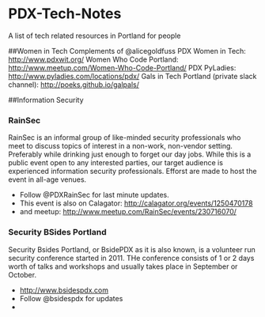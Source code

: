# PDX-Tech-Notes
A list of tech related resources in Portland for people

##Women in Tech
Complements of @alicegoldfuss
PDX Women in Tech: http://www.pdxwit.org/
Women Who Code Portland: http://www.meetup.com/Women-Who-Code-Portland/
PDX PyLadies: http://www.pyladies.com/locations/pdx/
Gals in Tech Portland (private slack channel): http://poeks.github.io/galpals/


##Information Security
### RainSec
RainSec is an informal group of like-minded security professionals who meet to discuss topics of interest in a non-work, non-vendor setting. Preferably while drinking just enough to forget our day jobs.  While this is a public event open to any interested parties, our target audience is experienced information security professionals. Efforst are made to host the event in all-age venues.

- Follow @PDXRainSec for last minute updates.
- This event is also on Calagator: http://calagator.org/events/1250470178
- and meetup: http://www.meetup.com/RainSec/events/230716070/

### Security BSides Portland 
Security Bsides Portland, or BsidePDX as it is also known, is a volunteer run security conference started in 2011. THe conference consists of 1 or 2 days worth of talks and workshops and usually takes place in September or October.
- http://www.bsidespdx.com
- Follow @bsidespdx for updates
- 
